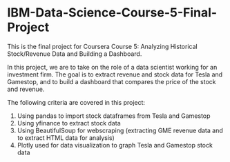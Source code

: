 # IBM-Data-Science-Course-5-Final-Project
This is the final project for Coursera Course 5: Analyzing Historical Stock/Revenue Data and Building a Dashboard.

In this project, we are to take on the role of a data scientist working for an investment firm. The goal is to extract revenue and stock data for Tesla and Gamestop, and to build a dashboard that compares the price of the stock and revenue.

The following criteria are covered in this project:
1. Using pandas to import stock dataframes from Tesla and Gamestop
2. Using yfinance to extract stock data
3. Using BeautifulSoup for webscraping (extracting GME revenue data and to extract HTML data for analysis)
4. Plotly used for data visualization to graph Tesla and Gamestop stock data
